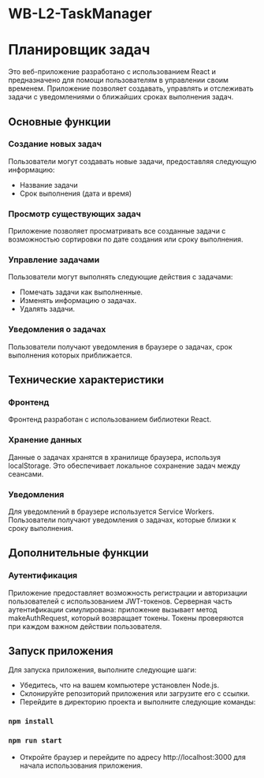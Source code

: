 # WB-L2-TaskManager
# Планировщик задач
Это веб-приложение разработано с использованием React и предназначено для помощи пользователям в управлении своим временем. Приложение позволяет создавать, управлять и отслеживать задачи с уведомлениями о ближайших сроках выполнения задач.
## Основные функции
### Создание новых задач
Пользователи могут создавать новые задачи, предоставляя следующую информацию:
* Название задачи
* Срок выполнения (дата и время)
### Просмотр существующих задач
Приложение позволяет просматривать все созданные задачи с возможностью сортировки по дате создания или сроку выполнения.
### Управление задачами
Пользователи могут выполнять следующие действия с задачами:
* Помечать задачи как выполненные.
* Изменять информацию о задачах.
* Удалять задачи. 
### Уведомления о задачах
Пользователи получают уведомления в браузере о задачах, срок выполнения которых приближается.
## Технические характеристики
### Фронтенд
Фронтенд разработан с использованием библиотеки React.
### Хранение данных
Данные о задачах хранятся в хранилище браузера, используя localStorage. Это обеспечивает локальное сохранение задач между сеансами.
### Уведомления
Для уведомлений в браузере используется Service Workers. Пользователи получают уведомления о задачах, которые близки к сроку выполнения.
## Дополнительные функции
### Аутентификация
Приложение предоставляет возможность регистрации и авторизации пользователей с использованием JWT-токенов. Серверная часть аутентификации симулирована: приложение вызывает метод makeAuthRequest, который возвращает токены. Токены проверяются при каждом важном действии пользователя.
## Запуск приложения
Для запуска приложения, выполните следующие шаги:
* Убедитесь, что на вашем компьютере установлен Node.js.
* Склонируйте репозиторий приложения или загрузите его с ссылки.
* Перейдите в директорию проекта и выполните следующие команды:
### `npm install`
### `npm run start`
* Откройте браузер и перейдите по адресу http://localhost:3000 для начала использования приложения.
